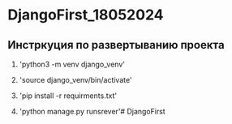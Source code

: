 # DjangoFirst_18052024

## Инстркуция по развертыванию проекта
1. 'python3 -m venv django_venv'

2. 'source django_venv/bin/activate'

3. 'pip install -r requirments.txt'

4. 'python manage.py runsrever'# DjangoFirst
